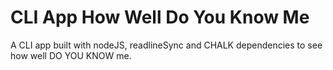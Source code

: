 # CLI App How Well Do You Know Me

A CLI app built with nodeJS, readlineSync and CHALK dependencies to see how well DO YOU KNOW me.
